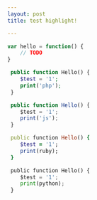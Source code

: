 ```yaml
---
layout: post
title: test highlight!

---
```


```javascript
var hello = function() {
    // TODO
}
```

```php
 public function Hello() {
    $test = '1';
    print('php');
 }
```

```javascript
 public function Hello() {
    $test = '1';
    print('js');
 }
```

```ruby
 public function Hello() {
    $test = '1';
    print(ruby);
 }
```

```python
 public function Hello() {
    $test = '1';
    print(python);
 }
```
